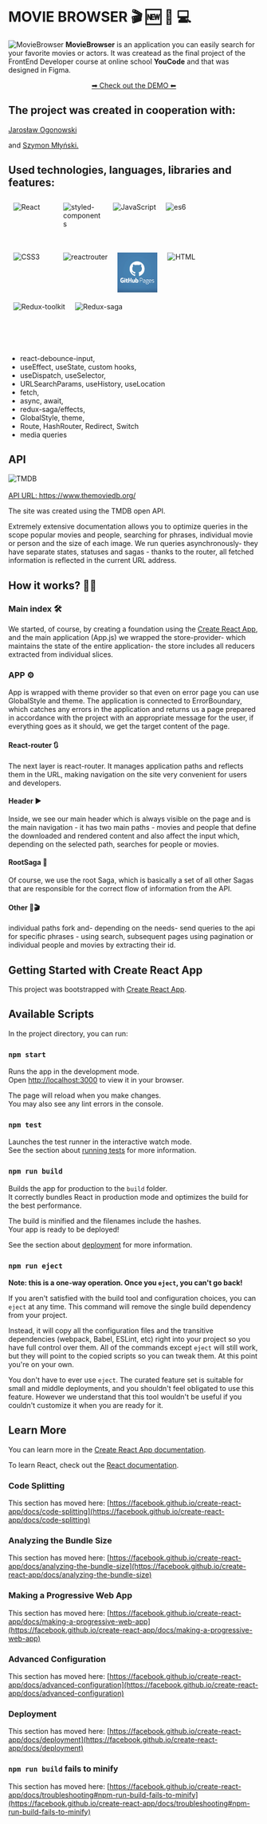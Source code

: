 # MOVIE BROWSER 🎬 🆕 📱 💻
![MovieBrowser](https://i.postimg.cc/wvZf863h/Movie-Browser.png)
**MovieBrowser** is an application you can easily search for your favorite movies or actors. It was createad as the final project of the FrontEnd Developer course at online school **YouCode** and that was designed in Figma.
<p align="center">
<a  href="https://jaroslawogonowski.github.io/movie-browser/">
➡ Check out the DEMO ⬅
</a>
</p>

## The project was created in cooperation with:
<p><a href="https://github.com/JaroslawOgonowski"> Jarosław Ogonowski</a></p>
 <p>and <a href="https://github.com/saimoNN37">Szymon Młyński.</a></p>


## Used technologies, languages, libraries and features:
<div style="display:flex; flex-wrap: wrap;">
<img src="https://cdn.iconscout.com/icon/free/png-256/free-react-1-282599.png" alt="React" width="80px" style="margin: 10px">
<img src="https://www.styled-components.com/atom.png" alt="styled-components" width="80px" style="margin: 10px">
<img src="https://upload.wikimedia.org/wikipedia/commons/thumb/6/6a/JavaScript-logo.png/800px-JavaScript-logo.png" alt="JavaScript" height="80px" style="margin: 10px">
<img src="https://live.staticflickr.com/7306/16407404782_8b9c57eab3_w.jpg" alt="es6" width="80" style="margin: 10px">
<img src="https://upload.wikimedia.org/wikipedia/commons/thumb/6/62/CSS3_logo.svg/800px-CSS3_logo.svg.png" alt="CSS3" width="80" style="margin: 10px">
<img src="https://reactrouter.com/twitterimage.jpg" alt="reactrouter" height="80px" style="margin: 10px">
<img src="https://raw.githubusercontent.com/github/explore/80688e429a7d4ef2fca1e82350fe8e3517d3494d/collections/github-pages-examples/github-pages-examples.png" alt="GitHub pages" height="80px" style="margin: 10px">
</br><img src="https://encrypted-tbn0.gstatic.com/images?q=tbn:ANd9GcQCI1yTWEJhL2OoD4f-5JxhUcxPA-AVikenrA&usqp=CAU" alt="HTML" height="80px" style="margin: 10px">
<img src="https://cdn.hashnode.com/res/hashnode/image/upload/v1626366102185/9lUF4ajJG.png" alt="Redux-toolkit" height="80px" style="margin: 10px">
<img src="https://user-images.githubusercontent.com/36799589/69492522-e6b41b80-0ec9-11ea-90d3-b37bacad7ca8.png" alt="Redux-saga" height="80px" style="margin: 10px">
</div>
  
- react-debounce-input,
- useEffect, useState,  custom hooks,
- useDispatch, useSelector,
- URLSearchParams, useHistory, useLocation
- fetch,
- async, await,
- redux-saga/effects,
- GlobalStyle, theme,
- Route, HashRouter, Redirect, Switch
- media queries

## API 
<img src="https://www.themoviedb.org/assets/2/v4/logos/v2/blue_short-8e7b30f73a4020692ccca9c88bafe5dcb6f8a62a4c6bc55cd9ba82bb2cd95f6c.svg" alt="TMDB" height="60px" >
</br>
</br>
<a href="https://www.themoviedb.org/"> API URL: https://www.themoviedb.org/</a>

The site was created using the TMDB open API. 

Extremely extensive documentation allows you to optimize queries in the scope
popular movies and people, searching for phrases, individual movie or person and the size of each image. 
We run queries asynchronously- they have separate states, statuses and sagas - thanks to the router, all fetched information is reflected in the current URL address. 

## How it works? 🔎✅
### Main index 🛠
We started, of course, by creating a foundation using the  [Create React App](https://github.com/facebook/create-react-app), and the main application (App.js) we wrapped the store-provider- which maintains the state of the entire application- the store includes all reducers extracted from individual slices.
### APP ⚙ 
App is wrapped with theme provider so that even on error page you can use GlobalStyle and theme.
The application is connected to ErrorBoundary, which catches any errors in the application and returns us a page prepared in accordance with the project with an appropriate message for the user, if everything goes as it should, we get the target content of the page. 

#### React-router 🔃
The next layer is react-router. It manages application paths and reflects them in the URL, making navigation on the site very convenient for users and developers.
#### Header ▶
Inside, we see our main header which is always visible on the page and is the main navigation - it has two main paths - movies and people that define the downloaded and rendered content and also affect the input which, depending on the selected path, searches for people or movies.
#### RootSaga 🔁
Of course, we use the root Saga, which is basically a set of all other Sagas that are responsible for the correct flow of information from the API.

#### Other 🤵🎬
individual paths fork and- depending on the needs- send queries to the api for specific phrases - using search, subsequent pages using pagination or individual people and movies by extracting their id.

## Getting Started with Create React App

This project was bootstrapped with [Create React App](https://github.com/facebook/create-react-app).

## Available Scripts

In the project directory, you can run:

### `npm start`

Runs the app in the development mode.\
Open [http://localhost:3000](http://localhost:3000) to view it in your browser.

The page will reload when you make changes.\
You may also see any lint errors in the console.

### `npm test`

Launches the test runner in the interactive watch mode.\
See the section about [running tests](https://facebook.github.io/create-react-app/docs/running-tests) for more information.

### `npm run build`

Builds the app for production to the `build` folder.\
It correctly bundles React in production mode and optimizes the build for the best performance.

The build is minified and the filenames include the hashes.\
Your app is ready to be deployed!

See the section about [deployment](https://facebook.github.io/create-react-app/docs/deployment) for more information.

### `npm run eject`

**Note: this is a one-way operation. Once you `eject`, you can't go back!**

If you aren't satisfied with the build tool and configuration choices, you can `eject` at any time. This command will remove the single build dependency from your project.

Instead, it will copy all the configuration files and the transitive dependencies (webpack, Babel, ESLint, etc) right into your project so you have full control over them. All of the commands except `eject` will still work, but they will point to the copied scripts so you can tweak them. At this point you're on your own.

You don't have to ever use `eject`. The curated feature set is suitable for small and middle deployments, and you shouldn't feel obligated to use this feature. However we understand that this tool wouldn't be useful if you couldn't customize it when you are ready for it.

## Learn More

You can learn more in the [Create React App documentation](https://facebook.github.io/create-react-app/docs/getting-started).

To learn React, check out the [React documentation](https://reactjs.org/).

### Code Splitting

This section has moved here: [https://facebook.github.io/create-react-app/docs/code-splitting](https://facebook.github.io/create-react-app/docs/code-splitting)

### Analyzing the Bundle Size

This section has moved here: [https://facebook.github.io/create-react-app/docs/analyzing-the-bundle-size](https://facebook.github.io/create-react-app/docs/analyzing-the-bundle-size)

### Making a Progressive Web App

This section has moved here: [https://facebook.github.io/create-react-app/docs/making-a-progressive-web-app](https://facebook.github.io/create-react-app/docs/making-a-progressive-web-app)

### Advanced Configuration

This section has moved here: [https://facebook.github.io/create-react-app/docs/advanced-configuration](https://facebook.github.io/create-react-app/docs/advanced-configuration)

### Deployment

This section has moved here: [https://facebook.github.io/create-react-app/docs/deployment](https://facebook.github.io/create-react-app/docs/deployment)

### `npm run build` fails to minify

This section has moved here: [https://facebook.github.io/create-react-app/docs/troubleshooting#npm-run-build-fails-to-minify](https://facebook.github.io/create-react-app/docs/troubleshooting#npm-run-build-fails-to-minify)
